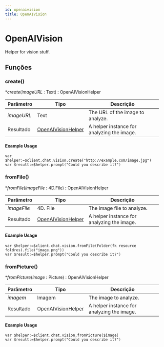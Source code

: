 ```yaml
---
id: openaivision
title: OpenAIVision
---
```


# OpenAIVision

Helper for vision stuff.

## Funções

### create()

\**create*(*imageURL* : Text) : OpenAIVisionHelper

| Parâmetro  | Tipo                                        | Descrição                                                  |
| ---------- | ------------------------------------------- | ---------------------------------------------------------- |
| *imageURL* | Text                                        | The URL of the image to analyze.           |
| Resultado  | [OpenAIVisionHelper](OpenAIVisionHelper.md) | A helper instance for analyzing the image. |

#### Example Usage

```4d
var $helper:=$client.chat.vision.create("http://example.com/image.jpg")
var $result:=$helper.prompt("Could you describe it?")
```

### fromFile()

\**fromFile*(*imageFile* : 4D.File) : OpenAIVisionHelper

| Parâmetro   | Tipo                                        | Descrição                                                  |
| ----------- | ------------------------------------------- | ---------------------------------------------------------- |
| *imageFile* | 4D. File                    | The image file to analyze.                 |
| Resultado   | [OpenAIVisionHelper](OpenAIVisionHelper.md) | A helper instance for analyzing the image. |

#### Example Usage

```4d
var $helper:=$client.chat.vision.fromFile(Folder(fk resource foldres).file("image.png"))
var $result:=$helper.prompt("Could you describe it?")
```

### fromPicture()

\**fromPicture*(*image* : Picture) : OpenAIVisionHelper

| Parâmetro | Tipo                                        | Descrição                                                  |
| --------- | ------------------------------------------- | ---------------------------------------------------------- |
| *imagem*  | Imagem                                      | The image to analyze.                      |
| Resultado | [OpenAIVisionHelper](OpenAIVisionHelper.md) | A helper instance for analyzing the image. |

#### Example Usage

```4d
var $helper:=$client.chat.vision.fromPicture($image)
var $result:=$helper.prompt("Could you describe it?")
```

